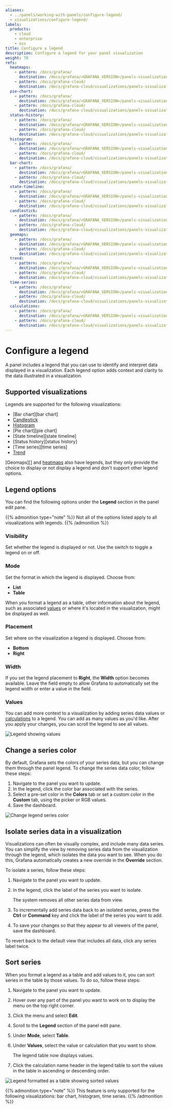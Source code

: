```yaml
---
aliases:
  - ../panels/working-with-panels/configure-legend/
  - visualizations/configure-legend/
labels:
  products:
    - cloud
    - enterprise
    - oss
title: Configure a legend
description: Configure a legend for your panel visualization
weight: 70
refs:
  heatmaps:
    - pattern: /docs/grafana/
      destination: /docs/grafana/<GRAFANA_VERSION>/panels-visualizations/visualizations/heatmap/
    - pattern: /docs/grafana-cloud/
      destination: /docs/grafana-cloud/visualizations/panels-visualizations/visualizations/heatmap/
  pie-chart:
    - pattern: /docs/grafana/
      destination: /docs/grafana/<GRAFANA_VERSION>/panels-visualizations/visualizations/pie-chart/
    - pattern: /docs/grafana-cloud/
      destination: /docs/grafana-cloud/visualizations/panels-visualizations/visualizations/pie-chart/
  status-history:
    - pattern: /docs/grafana/
      destination: /docs/grafana/<GRAFANA_VERSION>/panels-visualizations/visualizations/status-history/
    - pattern: /docs/grafana-cloud/
      destination: /docs/grafana-cloud/visualizations/panels-visualizations/visualizations/status-history/
  histogram:
    - pattern: /docs/grafana/
      destination: /docs/grafana/<GRAFANA_VERSION>/panels-visualizations/visualizations/histogram/
    - pattern: /docs/grafana-cloud/
      destination: /docs/grafana-cloud/visualizations/panels-visualizations/visualizations/histogram/
  bar-chart:
    - pattern: /docs/grafana/
      destination: /docs/grafana/<GRAFANA_VERSION>/panels-visualizations/visualizations/bar-chart/
    - pattern: /docs/grafana-cloud/
      destination: /docs/grafana-cloud/visualizations/panels-visualizations/visualizations/bar-chart/
  state-timeline:
    - pattern: /docs/grafana/
      destination: /docs/grafana/<GRAFANA_VERSION>/panels-visualizations/visualizations/state-timeline/
    - pattern: /docs/grafana-cloud/
      destination: /docs/grafana-cloud/visualizations/panels-visualizations/visualizations/state-timeline/
  candlestick:
    - pattern: /docs/grafana/
      destination: /docs/grafana/<GRAFANA_VERSION>/panels-visualizations/visualizations/candlestick/
    - pattern: /docs/grafana-cloud/
      destination: /docs/grafana-cloud/visualizations/panels-visualizations/visualizations/candlestick/
  geomaps:
    - pattern: /docs/grafana/
      destination: /docs/grafana/<GRAFANA_VERSION>/panels-visualizations/visualizations/geomap/
    - pattern: /docs/grafana-cloud/
      destination: /docs/grafana-cloud/visualizations/panels-visualizations/visualizations/geomap/
  trend:
    - pattern: /docs/grafana/
      destination: /docs/grafana/<GRAFANA_VERSION>/panels-visualizations/visualizations/trend/
    - pattern: /docs/grafana-cloud/
      destination: /docs/grafana-cloud/visualizations/panels-visualizations/visualizations/trend/
  time-series:
    - pattern: /docs/grafana/
      destination: /docs/grafana/<GRAFANA_VERSION>/panels-visualizations/visualizations/time-series/
    - pattern: /docs/grafana-cloud/
      destination: /docs/grafana-cloud/visualizations/panels-visualizations/visualizations/time-series/
  calculations:
    - pattern: /docs/grafana/
      destination: /docs/grafana/<GRAFANA_VERSION>/panels-visualizations/query-transform-data/calculation-types/
    - pattern: /docs/grafana-cloud/
      destination: /docs/grafana-cloud/visualizations/panels-visualizations/query-transform-data/calculation-types/
---
```


# Configure a legend

A panel includes a legend that you can use to identify and interpret data displayed in a visualization. Each legend option adds context and clarity to the data illustrated in a visualization.

## Supported visualizations

Legends are supported for the following visualizations:

- [Bar chart][bar chart]
- [Candlestick](ref:candlestick)
- [Histogram](ref:histogram)
- [Pie chart][pie chart]
- [State timeline][state timeline]
- [Status history][status history]
- [Time series][time series]
- [Trend](ref:trend)
<!-- - xy chart -->

[Geomaps][] and [heatmaps](ref:heatmaps) also have legends, but they only provide the choice to display or not display a legend and don't support other legend options.

## Legend options

You can find the following options under the **Legend** section in the panel edit pane.

{{% admonition type="note" %}}
Not all of the options listed apply to all visualizations with legends.
{{% /admonition %}}

### Visibility

Set whether the legend is displayed or not. Use the switch to toggle a legend on or off.

### Mode

Set the format in which the legend is displayed. Choose from:

- **List**
- **Table**

When you format a legend as a table, other information about the legend, such as associated [values](#values) or where it's located in the visualization, might be displayed as well.

### Placement

Set where on the visualization a legend is displayed. Choose from:

- **Bottom**
- **Right**

### Width

If you set the legend placement to **Right**, the **Width** option becomes available. Leave the field empty to allow Grafana to automatically set the legend width or enter a value in the field.

### Values

You can add more context to a visualization by adding series data values or [calculations](ref:calculations) to a legend. You can add as many values as you'd like. After you apply your changes, you can scroll the legend to see all values.

![Legend showing values](/media/docs/grafana/panels-visualizations/screenshot-legend-values-10.3.png)

## Change a series color

By default, Grafana sets the colors of your series data, but you can change them through the panel legend. To change the series data color, follow these steps:

1. Navigate to the panel you want to update.
1. In the legend, click the color bar associated with the series.
1. Select a pre-set color in the **Colors** tab or set a custom color in the **Custom** tab, using the picker or RGB values.
1. Save the dashboard.

![Change legend series color](/static/img/docs/legend/legend-series-color-7-5.png)

## Isolate series data in a visualization

Visualizations can often be visually complex, and include many data series. You can simplify the view by removing series data from the visualization through the legend, which isolates the data you want to see. When you do this, Grafana automatically creates a new override in the **Override** section.

To isolate a series, follow these steps:

1. Navigate to the panel you want to update.
1. In the legend, click the label of the series you want to isolate.

   The system removes all other series data from view.

1. To incrementally add series data back to an isolated series, press the **Ctrl** or **Command** key and click the label of the series you want to add.
1. To save your changes so that they appear to all viewers of the panel, save the dashboard.

To revert back to the default view that includes all data, click any series label twice.

## Sort series

When you format a legend as a table and add values to it, you can sort series in the table by those values. To do so, follow these steps:

1. Navigate to the panel you want to update.
1. Hover over any part of the panel you want to work on to display the menu on the top right corner.
1. Click the menu and select **Edit**.
1. Scroll to the **Legend** section of the panel edit pane.
1. Under **Mode**, select **Table**.
1. Under **Values**, select the value or calculation that you want to show.

   The legend table now displays values.

1. Click the calculation name header in the legend table to sort the values in the table in ascending or descending order.

![Legend formatted as a table showing sorted values](/media/docs/grafana/panels-visualizations/screenshot-legend-sorted-10.3-v2.png)

{{% admonition type="note" %}}
This feature is only supported for the following visualizations: bar chart, histogram, time series.
{{% /admonition %}}

